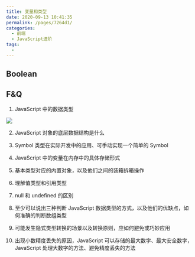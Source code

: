 ```yaml
---
title: 变量和类型
date: 2020-09-13 10:41:35
permalink: /pages/7264d1/
categories:
  - 前端
  - JavaScript进阶
tags:
  -
---
```


## Boolean

## F&Q

1. JavaScript 中的数据类型

![](https://cdn.jsdelivr.net/gh/Zeng-Zhe/image_store/blog/20200922164130.png)

2. JavaScript 对象的底层数据结构是什么

3. Symbol 类型在实际开发中的应用、可手动实现一个简单的 Symbol

4. JavaScript 中的变量在内存中的具体存储形式
5. 基本类型对应的内置对象，以及他们之间的装箱拆箱操作
6. 理解值类型和引用类型
7. null 和 undefined 的区别
8. 至少可以说出三种判断 JavaScript 数据类型的方式，以及他们的优缺点，如何准确的判断数组类型
9. 可能发生隐式类型转换的场景以及转换原则，应如何避免或巧妙应用
10. 出现小数精度丢失的原因，JavaScript 可以存储的最大数字、最大安全数字，JavaScript 处理大数字的方法、避免精度丢失的方法

